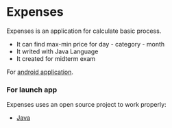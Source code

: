# Expenses
Expenses is an application for calculate basic process.
  - It can find max-min price for day - category - month 
  - It writed with Java Language
  - It created for midterm exam

For [android application](https://github.com/nejdetkadir/expenses-project).
### For launch app
Expenses uses an open source project to work properly:
* [Java] 


[Java]: <https://www.java.com/>
